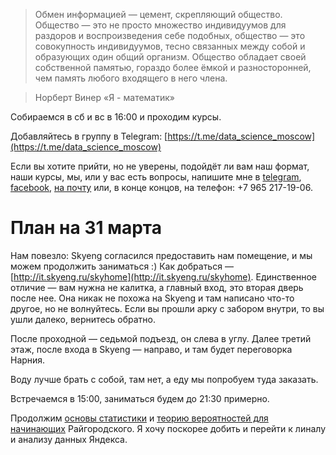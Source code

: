 > Обмен информацией — цемент, скрепляющий общество. Общество — это не просто множество индивидуумов для раздоров и воспроизведения себе подобных, общество — это совокупность индивидуумов, тесно связанных между собой и образующих один общий организм. Общество обладает своей собственной памятью, гораздо более ёмкой и разносторонней, чем память любого входящего в него члена.

> Норберт Винер «Я - математик»

Собираемся в сб и вс в 16:00 и проходим курсы.

Добавляйтесь в группу в Telegram: [https://t.me/data_science_moscow](https://t.me/data_science_moscow)

Если вы хотите прийти, но не уверены, подойдёт ли вам наш формат, наши курсы, мы, или у вас есть вопросы, напишите мне в [telegram](https://t.me/izomeraz4), [facebook](http://facebook.com/izomeraza), [на почту](mailto:150m3raz4@gmail.com) или, в конце концов, на телефон: +7 965 217-19-06.

# План на 31 марта 
Нам повезло: Skyeng согласился предоставить нам помещение, и мы можем продолжить заниматься :)
Как добраться — [http://it.skyeng.ru/skyhome](http://it.skyeng.ru/skyhome). Единственное отличие — вам нужна не калитка, а главный вход, это вторая дверь после нее. Она никак не похожа на Skyeng и там написано что-то другое, но не волнуйтесь. Если вы прошли арку с забором внутри, то вы ушли далеко, вернитесь обратно. 

После проходной — седьмой подъезд, он слева в углу. Далее третий этаж, после входа в Skyeng — направо, и там будет переговорка Нарния. 

Воду лучше брать с собой, там нет, а еду мы попробуем туда заказать.

Встречаемся в 15:00, заниматься будем до 21:30 примерно. 

Продолжим [основы статистики](https://stepik.org/course/76) и [теорию вероятностей для начинающих](https://www.coursera.org/learn/probability-theory-basics/) Райгородского. Я хочу поскорее добить и перейти к линалу и анализу данных Яндекса. 
